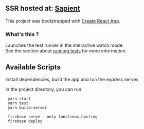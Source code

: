 ## SSR hosted at: [Sapient](https://sapient-xt-spacex.web.app)

This project was bootstrapped with [Create React App](https://github.com/facebook/create-react-app).

### What's this ?

Launches the test runner in the interactive watch mode.<br />
See the section about [running tests](https://facebook.github.io/create-react-app/docs/running-tests) for more information.

## Available Scripts

Install dependencies, build the app and run the express server:

In the project directory, you can run:

```
 yarn start
 yarn test
 yarn build:server

 firebase serve --only functions,hosting
 firebase deploy
```
